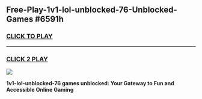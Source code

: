 
## Free-Play-1v1-lol-unblocked-76-Unblocked-Games #6591h
<h3>
<a href="https://news.freeplayer.one?title=1v1-lol-unblocked-76&ref=8M">CLICK TO PLAY</a></h3>
<hr>

<h3>
<a href="https://news.freeplayer.one?title=1v1-lol-unblocked-76&ref=8M">CLICK 2 PLAY</a>
  
</h3>

<a href="https://news.freeplayer.one?title=1v1-lol-unblocked-76&ref=8M"><img src="https://clearcache.store/games.png"></a>


**1v1-lol-unblocked-76 games unblocked: Your Gateway to Fun and Accessible Online Gaming**
